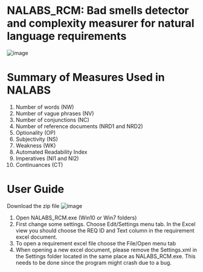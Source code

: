 # NALABS_RCM: Bad smells detector and complexity measurer for natural language requirements
![image](https://user-images.githubusercontent.com/7644735/145826101-d9ab2ed6-022c-4468-ae0a-7ef4880b05c1.png)


# Summary of Measures Used in NALABS

1. Number of words (NW) 
2. Number of vague phrases (NV) 
3. Number of conjunctions (NC) 
4. Number of reference documents (NRD1 and NRD2)
5. Optionality (OP) 
6. Subjectivity (NS) 
7. Weakness (WK)
8. Automated Readability Index 
9. Imperatives (NI1 and NI2) 
10. Continuances (CT)


# User Guide
Download the zip file
![image](https://user-images.githubusercontent.com/7644735/145831728-ba72ab06-59cd-4a10-ac89-1015f9aa4c68.png)

1. Open NALABS_RCM.exe (Win10 or Win7 folders)
2. First change some settings. Choose Edit/Settings menu tab. In the Excel view you should choose the REQ ID and Text column in the requirement excel document.
3. To open a requirement excel file choose the File/Open menu tab
4. When opening a new excel document, please remove the Settings.xml in the Settings folder located in the same place as NALABS_RCM.exe. This needs to be done since the program might crash due to a bug.

